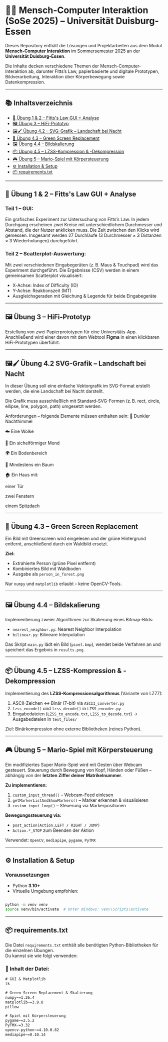 # 👨‍💻 Mensch-Computer Interaktion (SoSe 2025) – Universität Duisburg-Essen

Dieses Repository enthält die Lösungen und Projektarbeiten aus dem Modul **Mensch-Computer Interaktion** im Sommersemester 2025 an der **Universität Duisburg-Essen**.

Die Inhalte decken verschiedene Themen der Mensch-Computer-Interaktion ab, darunter Fitts’s Law, papierbasierte und digitale Prototypen, Bildverarbeitung, Interaktion über Körperbewegung sowie Datenkompression.

---

## 📚 Inhaltsverzeichnis

- [🧪 Übung 1 & 2 – Fitts's Law GUI + Analyse](#-übung-1--2--fittss-law-gui--analyse)
- [🖼️ Übung 3 – HiFi-Prototyp](#️-übung-3--hifi-prototyp)
- [🖼🖌️ Übung 4.2 – SVG-Grafik – Landschaft bei Nacht](#️️-übung-42--svg-grafik--landschaft-bei-nacht)
- [🌳 Übung 4.3 – Green Screen Replacement](#-übung-43--green-screen-replacement)
- [🖼️ Übung 4.4 – Bildskalierung](#️-übung-44--bildskalierung)
- [📦 Übung 4.5 – LZSS-Kompression & -Dekompression](#-übung-45--lzss-kompression--dekompression)
- [🎮 Übung 5 – Mario-Spiel mit Körpersteuerung](#-übung-5--mario-spiel-mit-körpersteuerung)
- [⚙️ Installation & Setup](#️-installation--setup)
- [📦 requirements.txt](#-requirementstxt)

---

## 🧪 Übung 1 & 2 – Fitts's Law GUI + Analyse

### Teil 1 – GUI:
Ein grafisches Experiment zur Untersuchung von Fitts’s Law. In jedem Durchgang erscheinen zwei Kreise mit unterschiedlichem Durchmesser und Abstand, die der Nutzer anklicken muss. Die Zeit zwischen den Klicks wird gemessen. Insgesamt werden 27 Durchläufe (3 Durchmesser × 3 Distanzen × 3 Wiederholungen) durchgeführt.

### Teil 2 – Scatterplot-Auswertung:
Mit zwei verschiedenen Eingabegeräten (z. B. Maus & Touchpad) wird das Experiment durchgeführt. Die Ergebnisse (CSV) werden in einem gemeinsamen Scatterplot visualisiert:
- X-Achse: Index of Difficulty (ID)
- Y-Achse: Reaktionszeit (MT)
- Ausgleichsgeraden mit Gleichung & Legende für beide Eingabegeräte

---

## 🖼️ Übung 3 – HiFi-Prototyp

Erstellung von zwei Papierprototypen für eine Universitäts-App. Anschließend wird einer davon mit dem Webtool **Figma** in einen klickbaren HiFi-Prototypen überführt.


---

## 🖼🖌️ Übung 4.2  SVG-Grafik – Landschaft bei Nacht

In dieser Übung soll eine einfache Vektorgrafik im SVG-Format erstellt werden, die eine Landschaft bei Nacht darstellt.

Die Grafik muss ausschließlich mit Standard-SVG-Formen (z. B. rect, circle, ellipse, line, polygon, path) umgesetzt werden.

Anforderungen – folgende Elemente müssen enthalten sein:
🌌 Dunkler Nachthimmel

☁️ Eine Wolke

🌙 Ein sichelförmiger Mond

🌍 Ein Bodenbereich

🌳 Mindestens ein Baum

🏠 Ein Haus mit:

einer Tür

zwei Fenstern

einem Spitzdach

---

## 🌳 Übung 4.3 – Green Screen Replacement

Ein Bild mit Greenscreen wird eingelesen und der grüne Hintergrund entfernt, anschließend durch ein Waldbild ersetzt.

**Ziel:**
- Extrahierte Person (grüne Pixel entfernt)
- Kombiniertes Bild mit Waldboden
- Ausgabe als `person_in_forest.png`

Nur `numpy` und `matplotlib` erlaubt – keine OpenCV-Tools.

---

## 🖼️ Übung 4.4 – Bildskalierung

Implementierung zweier Algorithmen zur Skalierung eines Bitmap-Bilds:

- `nearest_neighbor.py`: Nearest Neighbor Interpolation
- `bilinear.py`: Bilineare Interpolation

Das Skript `main.py` lädt ein Bild (`pixel.bmp`), wendet beide Verfahren an und speichert das Ergebnis in `results.png`.

---

## 📦 Übung 4.5 – LZSS-Kompression & -Dekompression

Implementierung des **LZSS-Kompressionsalgorithmus** (Variante von LZ77):

1. ASCII-Zeichen ↔ Binär (7-bit) via `ASCII_converter.py`
2. `lzss_encode()` und `lzss_decode()` in `LZSS_encoder.py`
3. Eingabedateien (`LZSS_to_encode.txt`, `LZSS_to_decode.txt`) → Ausgabedateien in `text_files/`

Ziel: Binärkompression ohne externe Bibliotheken (reines Python).

---

## 🎮 Übung 5 – Mario-Spiel mit Körpersteuerung

Ein modifiziertes Super Mario-Spiel wird mit Gesten über Webcam gesteuert. Steuerung durch Bewegung von Kopf, Händen oder Füßen – abhängig von der **letzten Ziffer deiner Matrikelnummer**.

**Zu implementieren:**

1. `custom_input_thread()` – Webcam-Feed einlesen
2. `getMarkerListAndShowMarkers()` – Marker erkennen & visualisieren
3. `custom_input_loop()` – Steuerung via Markerpositionen

**Bewegungssteuerung via:**
- `post_action(Action.LEFT / RIGHT / JUMP)`
- `Action.*_STOP` zum Beenden der Aktion

Verwendet: `OpenCV`, `mediapipe`, `pygame`, `PyTMX`

---

## ⚙️ Installation & Setup

### Voraussetzungen

- Python **3.10+**
- Virtuelle Umgebung empfohlen:

```bash

python -m venv venv
source venv/bin/activate  # Unter Windows: venv\Scripts\activate

````
---


## 📦 requirements.txt

Die Datei `requirements.txt` enthält alle benötigten Python-Bibliotheken für die einzelnen Übungen.  
Du kannst sie wie folgt verwenden:

### 📁 Inhalt der Datei:

```txt
# GUI & Matplotlib
tk

# Green Screen Replacement & Skalierung
numpy~=1.26.4
matplotlib~=3.9.0
pillow

# Spiel mit Körpersteuerung
pygame~=2.5.2
PyTMX~=3.32
opencv-python~=4.10.0.82
mediapipe~=0.10.14
